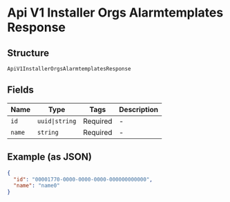 
# Api V1 Installer Orgs Alarmtemplates Response

## Structure

`ApiV1InstallerOrgsAlarmtemplatesResponse`

## Fields

| Name | Type | Tags | Description |
|  --- | --- | --- | --- |
| `id` | `uuid\|string` | Required | - |
| `name` | `string` | Required | - |

## Example (as JSON)

```json
{
  "id": "00001770-0000-0000-0000-000000000000",
  "name": "name0"
}
```

